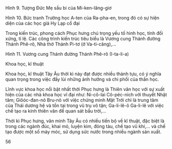 Hình 9. Tượng Đức Mẹ sầu bi của Mi-ken-lăng-giơ

Hình 10. Bức tranh Trường học A-ten của Ra-pha-en, trong đó có sự hiện diện của các học giả Hy Lạp cổ đại

Trong kiến trúc, phong cách Phục hưng chú trọng yếu tố hình học, tính đối xứng, tỉ lệ. Các công trình kiến trúc tiêu biểu là Vương cung Thánh đường Thánh Phê-rô, Nhà thờ Thánh Pi-tơ (ở Va-ti-căng),...

Hình 11. Vương cung Thánh đường Thánh Phê-rô (I-ta-li-a)

Khoa học, kĩ thuật

Khoa học, kĩ thuật Tây Âu thời kì này đạt được nhiều thành tựu, có ý nghĩa quan trọng trong việc đấy lùi những ảnh hưởng và chi phối của thần học.

Lĩnh vực khoa học nổi bật nhất thời Phục hưng là Thiên văn học với sự xuất hiện của các nhà khoa học vĩ đại như: Ni-cô-lai Cô-péc-nich với thuyết Nhật tâm; Giôóc-đan-nô Bru-nô với việc chứng minh Mặt Trời chỉ là trung tâm của Thái dương hệ và tồn tại trong vũ trụ vô tận; Ga-li-lê-ô Ga-li-lê với việc chế tạo ra kính thiên văn để quan sát bầu trời,...

Thời kì Phục hưng, văn minh Tây Âu có nhiều tiến bộ về kĩ thuật, đặc biệt là trong các ngành đúc, khai mỏ, luyện kim, đóng tàu, chế tạo vũ khí,... và chế tạo được một số máy móc, sử dụng sức nước trong nhiều ngành sản xuất.

56